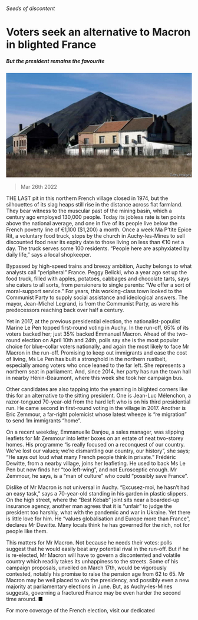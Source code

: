 ###### Seeds of discontent

# Voters seek an alternative to Macron in blighted France 

##### But the president remains the favourite 

![image](images/20220326_eup505.jpg) 

> Mar 26th 2022 

THE LAST pit in this northern French village closed in 1974, but the silhouettes of its slag heaps still rise in the distance across flat farmland. They bear witness to the muscular past of the mining basin, which a century ago employed 130,000 people. Today its jobless rate is ten points above the national average, and one in five of its people live below the French poverty line of €1,100 ($1,200) a month. Once a week Ma P’tite Epice Rit, a voluntary food truck, stops by the church in Auchy-les-Mines to sell discounted food near its expiry date to those living on less than €10 net a day. The truck serves some 100 residents. “People here are asphyxiated by daily life,” says a local shopkeeper.

Bypassed by high-speed trains and breezy ambition, Auchy belongs to what analysts call “peripheral” France. Peggy Belicki, who a year ago set up the food truck, filled with apples, potatoes, cabbages and chocolate tarts, says she caters to all sorts, from pensioners to single parents: “We offer a sort of moral-support service.” For years, this working-class town looked to the Communist Party to supply social assistance and ideological answers. The mayor, Jean-Michel Legrand, is from the Communist Party, as were his predecessors reaching back over half a century.


Yet in 2017, at the previous presidential election, the nationalist-populist Marine Le Pen topped first-round voting in Auchy. In the run-off, 65% of its voters backed her; just 35% backed Emmanuel Macron. Ahead of the two-round election on April 10th and 24th, polls say she is the most popular choice for blue-collar voters nationally, and again the most likely to face Mr Macron in the run-off. Promising to keep out immigrants and ease the cost of living, Ms Le Pen has built a stronghold in the northern rustbelt, especially among voters who once leaned to the far left. She represents a northern seat in parliament. And, since 2014, her party has run the town hall in nearby Hénin-Beaumont, where this week she took her campaign bus.

Other candidates are also tapping into the yearning in blighted corners like this for an alternative to the sitting president. One is Jean-Luc Mélenchon, a razor-tongued 70-year-old from the hard left who is on his third presidential run. He came second in first-round voting in the village in 2017. Another is Eric Zemmour, a far-right polemicist whose latest wheeze is “re migration” to send 1m immigrants “home”.

On a recent weekday, Emmanuelle Danjou, a sales manager, was slipping leaflets for Mr Zemmour into letter boxes on an estate of neat two-storey homes. His programme “is really focused on a reconquest of our country. We’ve lost our values; we’re dismantling our country, our history”, she says; “He says out loud what many French people think in private.” Frédéric Dewitte, from a nearby village, joins her leafleting. He used to back Ms Le Pen but now finds her “too left-wing”, and not Eurosceptic enough. Mr Zemmour, he says, is a “man of culture” who could “possibly save France”.

Dislike of Mr Macron is not universal in Auchy. “Excusez-moi, he hasn’t had an easy task,” says a 70-year-old standing in his garden in plastic slippers. On the high street, where the “Best Kebab” joint sits near a boarded-up insurance agency, another man agrees that it is “unfair” to judge the president too harshly, what with the pandemic and war in Ukraine. Yet there is little love for him. He “values globalisation and Europe more than France”, declares Mr Dewitte. Many locals think he has governed for the rich, not for people like them.

This matters for Mr Macron. Not because he needs their votes: polls suggest that he would easily beat any potential rival in the run-off. But if he is re-elected, Mr Macron will have to govern a discontented and volatile country which readily takes its unhappiness to the streets. Some of his campaign proposals, unveiled on March 17th, would be vigorously contested, notably his promise to raise the pension age from 62 to 65. Mr Macron may be well placed to win the presidency, and possibly even a new majority at parliamentary elections in June. But, as Auchy-les-Mines suggests, governing a fractured France may be even harder the second time around. ■

For more coverage of the French election, visit our dedicated 

